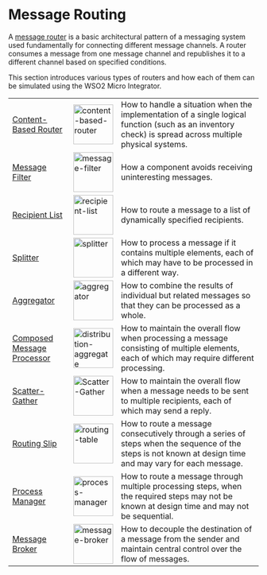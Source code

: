# Message Routing

A [message router]({{base_path}}/learn/enterprise-integration-patterns/messaging-systems/message-router) is a basic architectural pattern of a messaging system used fundamentally for connecting different message channels. A router consumes a message from one message channel and republishes it to a different channel based on specified conditions.

This section introduces various types of routers and how each of them can be simulated using the WSO2 Micro Integrator.

<table>
    <tr>
        <td><a href="{{base_path}}/learn/enterprise-integration-patterns/message-routing/content-based-router">Content-Based Router</a></td>
        <td><a href="{{base_path}}/assets/img/learn/enterprise-integration-patterns/content-based-router.png"><img src="{{base_path}}/assets/img/learn/enterprise-integration-patterns/content-based-router.png" alt="content-based-router" width="80"></a></td>
        <td>How to handle a situation when the implementation of a single logical function (such as an inventory check) is spread across multiple physical systems.</td>
    </tr>
    <tr>
        <td><a href="{{base_path}}/learn/enterprise-integration-patterns/message-routing/message-filter">Message Filter</a></td>
        <td><a href="{{base_path}}/assets/img/learn/enterprise-integration-patterns/message-filter.png"><img src="{{base_path}}/assets/img/learn/enterprise-integration-patterns/message-filter.png" alt="message-filter" width="80"></a></td>
        <td>How a component avoids receiving uninteresting messages.</td>
    </tr>
    <tr>
        <td><a href="{{base_path}}/learn/enterprise-integration-patterns/message-routing/recipient-list">Recipient List</a></td>
        <td><a href="{{base_path}}/assets/img/learn/enterprise-integration-patterns/recipient-list.png"><img src="{{base_path}}/assets/img/learn/enterprise-integration-patterns/recipient-list.png" alt="recipient-list" width="80"></a></td>
        <td>How to route a message to a list of dynamically specified recipients.</td>
    </tr>
    <tr>
        <td><a href="{{base_path}}/learn/enterprise-integration-patterns/message-routing/splitter">Splitter</a></td>
        <td><a href="{{base_path}}/assets/img/learn/enterprise-integration-patterns/splitter.png"><img src="{{base_path}}/assets/img/learn/enterprise-integration-patterns/splitter.png" alt="splitter" width="80"></a></td>
        <td>How to process a message if it contains multiple elements, each of which may have to be processed in a different way.</td>
    </tr>
    <tr>
        <td><a href="{{base_path}}/learn/enterprise-integration-patterns/message-routing/aggregator">Aggregator</a></td>
        <td><a href="{{base_path}}/assets/img/learn/enterprise-integration-patterns/aggregator.png"><img src="{{base_path}}/assets/img/learn/enterprise-integration-patterns/aggregator.png" alt="aggregator" width="80"></a></td>
        <td>How to combine the results of individual but related messages so that they can be processed as a whole.</td>
    </tr>
    <tr>
        <td><a href="{{base_path}}/learn/enterprise-integration-patterns/message-routing/composed-message-processor">Composed Message Processor</a></td>
        <td><a href="{{base_path}}/assets/img/learn/enterprise-integration-patterns/distribution-aggregate.png"><img src="{{base_path}}/assets/img/learn/enterprise-integration-patterns/distribution-aggregate.png" alt="distribution-aggregate" width="80"></a></td>
        <td>How to maintain the overall flow when processing a message consisting of multiple elements, each of which may require different processing.</td>
    </tr>
    <tr>
        <td><a href="{{base_path}}/learn/enterprise-integration-patterns/message-routing/scatter-gather">Scatter-Gather</a></td>
        <td><a href="{{base_path}}/assets/img/learn/enterprise-integration-patterns/broadcast-aggregate-icon.png"><img src="{{base_path}}/assets/img/learn/enterprise-integration-patterns/broadcast-aggregate-icon.png" alt="Scatter-Gather" width="80"></a></td>
        <td>How to maintain the overall flow when a message needs to be sent to multiple recipients, each of which may send a reply.</td>
    </tr>
    <tr>
        <td><a href="{{base_path}}/learn/enterprise-integration-patterns/message-routing/routing-slip">Routing Slip</a></td>
        <td><a href="{{base_path}}/assets/img/learn/enterprise-integration-patterns/routing-table.png"><img src="{{base_path}}/assets/img/learn/enterprise-integration-patterns/routing-table.png" alt="routing-table" width="80"></a></td>
        <td>How to route a message consecutively through a series of steps when the sequence of the steps is not known at design time and may vary for each message.</td>
    </tr>
    <tr>
        <td><a href="{{base_path}}/learn/enterprise-integration-patterns/message-routing/process-manager">Process Manager</a></td>
        <td><a href="{{base_path}}/assets/img/learn/enterprise-integration-patterns/process-manager.png"><img src="{{base_path}}/assets/img/learn/enterprise-integration-patterns/process-manager.png" alt="process-manager" width="80"></a></td>
        <td>How to route a message through multiple processing steps, when the required steps may not be known at design time and may not be sequential.</td>
    </tr>
    <tr>
        <td><a href="{{base_path}}/learn/enterprise-integration-patterns/message-routing/message-broker">Message Broker</a></td>
        <td><a href="{{base_path}}/assets/img/learn/enterprise-integration-patterns/message-broker.png"><img src="{{base_path}}/assets/img/learn/enterprise-integration-patterns/message-broker.png" alt="message-broker" width="80"></a></td>
        <td>How to decouple the destination of a message from the sender and maintain central control over the flow of messages.</td>
    </tr>
</table>